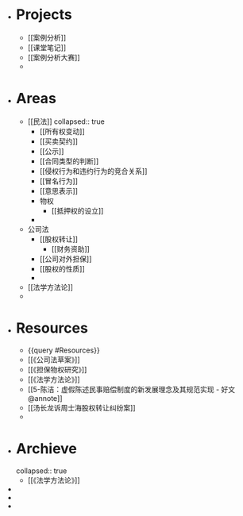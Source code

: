 - # Projects
	- [[案例分析]]
	- [[课堂笔记]]
	- [[案例分析大赛]]
	-
- # Areas
	- [[民法]]
	  collapsed:: true
		- [[所有权变动]]
		- [[买卖契约]]
		- [[公示]]
		- [[合同类型的判断]]
		- [[侵权行为和违约行为的竞合关系]]
		- [[冒名行为]]
		- [[意思表示]]
		- 物权
			- [[抵押权的设立]]
		-
	- 公司法
		- [[股权转让]]
			- [[财务资助]]
		- [[公司对外担保]]
		- [[股权的性质]]
		-
	- [[法学方法论]]
	-
- # Resources
	- {{query #Resources}}
	- [[《公司法草案》]]
	- [[《担保物权研究》]]
	- [[《法学方法论》]]
	- [[5-陈洁：虚假陈述民事赔偿制度的新发展理念及其规范实现 - 好文@annote]]
	- [[汤长龙诉周士海股权转让纠纷案]]
	-
- # Archieve
  collapsed:: true
	- [[《法学方法论》]]
-
-
-